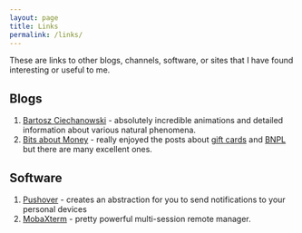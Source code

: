 ```yaml
---
layout: page
title: Links
permalink: /links/
---
```


These are links to other blogs, channels, software, or sites that I have found interesting or useful to me.

## Blogs

1. [Bartosz Ciechanowski](https://ciechanow.ski/) - absolutely incredible animations and detailed information about various natural phenomena.
2. [Bits about Money](https://www.bitsaboutmoney.com/archive/) - really enjoyed the posts about [gift cards](https://www.bitsaboutmoney.com/archive/more-than-you-want-to-know-about-gift-cards/) and [BNPL](https://www.bitsaboutmoney.com/archive/buy-now-pay-later/) but there are many excellent ones.

## Software

1. [Pushover](https://pushover.net/) - creates an abstraction for you to send notifications to your personal devices
2. [MobaXterm](https://mobaxterm.mobatek.net/) - pretty powerful multi-session remote manager.
